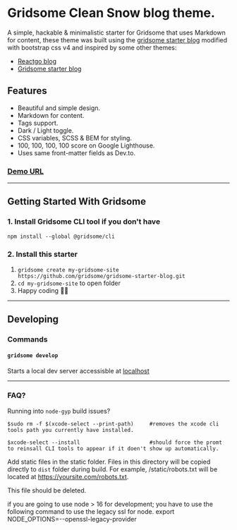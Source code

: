 # Gridsome Clean Snow blog theme.

A simple, hackable & minimalistic starter for Gridsome that uses Markdown for content, these theme was built using the [gridsome starter blog](https://github.com/gridsome/gridsome-starter-blog) modified with bootstrap css v4 and inspired by some other themes:

- [Reactgo blog](https://www.gatsbyjs.org/showcase/reactgo.com)
- [Gridsome starter blog](https://gridsome-starter-blog.netlify.com)

## Features

- Beautiful and simple design.
- Markdown for content.
- Tags support.
- Dark / Light toggle.
- CSS variables, SCSS & BEM for styling.
- 100, 100, 100, 100 score on Google Lighthouse.
- Uses same front-matter fields as Dev.to.

### [Demo URL](https://portfolio-git-master.dtoki.vercel.app)

___

## Getting Started With Gridsome

### 1. Install Gridsome CLI tool if you don't have

`npm install --global @gridsome/cli`

### 2. Install this starter

1. `gridsome create my-gridsome-site https://github.com/gridsome/gridsome-starter-blog.git`
2. `cd my-gridsome-site` to open folder
3. Happy coding 🎉🙌

___

## Developing

### Commands

#### `gridsome develop`

Starts a local dev server accessisble at [localhost](http://localhost:8080)

___

### FAQ?

Running into `node-gyp` build issues?

```shell
$sudo rm -f $(xcode-select --print-path)     #removes the xcode cli tools path you currently have installed.

$xcode-select --install                      #should force the promt to reinsall CLI tools to appear if it doen't show up automatically.
```

Add static files in the static folder. Files in this directory will be copied directly to `dist` folder during build. For example, /static/robots.txt will be located at https://yoursite.com/robots.txt.

This file should be deleted.

if you are going to use node > 16 for development; you have to use the following command to use the legacy ssl for node.
export NODE_OPTIONS=--openssl-legacy-provider
